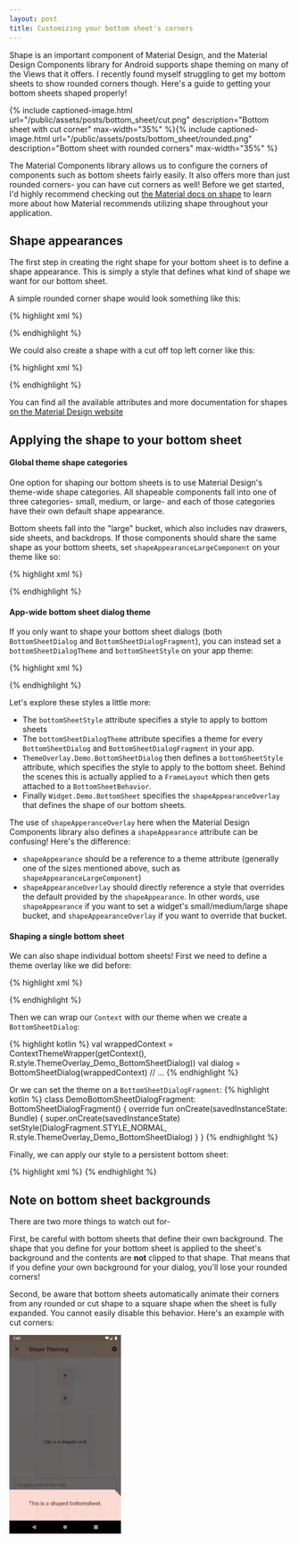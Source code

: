 ```yaml
---
layout: post
title: Customizing your bottom sheet's corners
---
```


Shape is an important component of Material Design, and the Material Design Components library for Android supports shape theming on many of the Views that it offers. I recently found myself struggling to get my bottom sheets to show rounded corners though. Here's a guide to getting your bottom sheets shaped properly!

{% include captioned-image.html url="/public/assets/posts/bottom_sheet/cut.png" description="Bottom sheet with cut corner" max-width="35%" %}{% include captioned-image.html url="/public/assets/posts/bottom_sheet/rounded.png" description="Bottom sheet with rounded corners" max-width="35%" %}
<!--more-->
The Material Components library allows us to configure the corners of components such as bottom sheets fairly easily. It also offers more than just rounded corners- you can have cut corners as well! Before we get started, I'd highly recommend checking out [the Material docs on shape](https://material.io/design/shape/about-shape.html#shaping-material) to learn more about how Material recommends utilizing shape throughout your application.

## Shape appearances
The first step in creating the right shape for your bottom sheet is to define a shape appearance. This is simply a
style that defines what kind of shape we want for our bottom sheet.

A simple rounded corner shape would look something like this:

{% highlight xml %}
<style name="ShapeAppearanceOverlay.Demo" parent="">
  <item name="cornerSize">8dp</item>
  <item name="cornerFamily">rounded</item>
  </style>
{% endhighlight %}

We could also create a shape with a cut off top left corner like this:

{% highlight xml %}
<style name="ShapeAppearanceOverlay.Demo" parent="">
  <item name="cornerSize">0dp</item>
  <item name="cornerFamilyTopLeft">cut</item>
  <item name="cornerSizeTopLeft">16dp</item>
</style>
{% endhighlight %}

You can find all the available attributes and more documentation for shapes [on the Material Design website](https://material.io/develop/android/theming/shape/)

## Applying the shape to your bottom sheet

#### Global theme shape categories
One option for shaping our bottom sheets is to use Material Design's theme-wide shape categories. All shapeable components fall into one of three categories- small, medium, or large- and each of those categories have their own default shape appearance.

Bottom sheets fall into the "large" bucket, which also includes nav drawers, side sheets, and backdrops. If those components should share the same shape as your bottom sheets, set `shapeAppearanceLargeComponent` on your theme like so:

{% highlight xml %}
<style name="AppTheme" parent="Theme.MaterialComponents.Light.NoActionBar">
  <item name="shapeAppearanceLargeComponent">@style/ShapeAppearanceOverlay.Demo</item>
</style>
{% endhighlight %}

#### App-wide bottom sheet dialog theme
If you only want to shape your bottom sheet dialogs (both `BottomSheetDialog` and `BottomSheetDialogFragment`), you can instead set a `bottomSheetDialogTheme` and `bottomSheetStyle` on your app theme:

{% highlight xml %}
<style name="AppTheme" parent="Theme.MaterialComponents.Light.NoActionBar">
  <item name="bottomSheetDialogTheme">@style/ThemeOverlay.Demo.BottomSheetDialog</item>
</style>

<style 
  name="ThemeOverlay.Demo.BottomSheetDialog" 
  parent="@style/ThemeOverlay.MaterialComponents.BottomSheetDialog">
    <item name="bottomSheetStyle">@style/Widget.Demo.BottomSheet</item>
</style>

<style name="Widget.Demo.BottomSheet" parent="Widget.MaterialComponents.BottomSheet">
  <item name="shapeAppearanceOverlay">@style/ShapeAppearanceOverlay.Demo</item>
</style>
{% endhighlight %}

Let's explore these styles a little more:

 * The `bottomSheetStyle` attribute specifies a style to apply to bottom sheets
 * The `bottomSheetDialogTheme` attribute specifies a theme for every `BottomSheetDialog` and `BottomSheetDialogFragment` in your app.
 * `ThemeOverlay.Demo.BottomSheetDialog` then defines a `bottomSheetStyle` attribute, which specifies the style to apply to the bottom sheet. Behind the scenes this is actually applied to a `FrameLayout` which then gets attached to a `BottomSheetBehavior`.
  * Finally `Widget.Demo.BottomSheet` specifies the `shapeAppearanceOverlay` that defines the shape of our bottom sheets.

The use of `shapeApperanceOverlay` here when the Material Design Components library also defines a `shapeAppearance` attribute can be confusing! Here's the difference: 
 * `shapeAppearance` should be a reference to a theme attribute (generally one of the sizes mentioned above, such as `shapeAppearanceLargeComponent`)
* `shapeAppearanceOverlay` should directly reference a style that overrides the default provided by the `shapeAppearance`.
In other words, use `shapeAppearance` if you want to set a widget's small/medium/large shape bucket, and `shapeAppearanceOverlay` if you want to override that bucket.

#### Shaping a single bottom sheet

We can also shape individual bottom sheets! First we need to define a theme overlay like we did before:

{% highlight xml %}
<style 
  name="ThemeOverlay.Demo.BottomSheetDialog"
  parent="@style/ThemeOverlay.MaterialComponents.BottomSheetDialog">
    <item name="bottomSheetStyle">@style/Widget.Demo.BottomSheet</item>
</style>

<style name="Widget.Demo.BottomSheet" parent="Widget.MaterialComponents.BottomSheet">
  <item name="shapeAppearanceOverlay">@style/ShapeAppearanceOverlay.Demo</item>
</style>
{% endhighlight %}

Then we can wrap our `Context` with our theme when we create a `BottomSheetDialog`:

{% highlight kotlin %}
val wrappedContext = ContextThemeWrapper(getContext(), R.style.ThemeOverlay_Demo_BottomSheetDialog))
val dialog = BottomSheetDialog(wrappedContext)
// ... 
{% endhighlight %}

Or we can set the theme on a `BottomSheetDialogFragment`:
{% highlight kotlin %}
class DemoBottomSheetDialogFragment: BottomSheetDialogFragment() {
  override fun onCreate(savedInstanceState: Bundle) {
    super.onCreate(savedInstanceState)
    setStyle(DialogFragment.STYLE_NORMAL, R.style.ThemeOverlay_Demo_BottomSheetDialog)
  }
}
{% endhighlight %}

Finally, we can apply our style to a persistent bottom sheet:

{% highlight xml %}
<FrameLayout
    android:id="@+id/bottom_sheet"
    style="@style/Widget.Demo.BottomSheet"
    android:layout_width="match_parent"
    android:layout_height="400dp"
    app:layout_behavior="@string/bottom_sheet_behavior" />
{% endhighlight %}

## Note on bottom sheet backgrounds
There are two more things to watch out for-

First, be careful with bottom sheets that define their own background. The shape that you define for your bottom sheet is applied to the sheet's background and the contents are **not** clipped to that shape. That means that if you define your own background for your dialog, you'll lose your rounded corners!

Second, be aware that bottom sheets automatically animate their corners from any rounded or cut shape to a square shape when the sheet is fully expanded. You cannot easily disable this behavior. Here's an example with cut corners:

<img src="/public/assets/posts/bottom_sheet/expand_gif.gif" width="200" alt="Corner expand animation" />